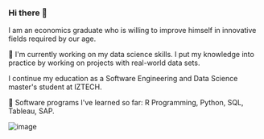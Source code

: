 ### Hi there 👋

I am an economics graduate who is willing to improve himself in innovative fields required by our age.

🔭 I'm currently working on my data science skills. I put my knowledge into practice by working on projects with real-world data sets.

I continue my education as a Software Engineering and Data Science master's student at IZTECH.

🌱 Software programs I've learned so far: R Programming, Python, SQL, Tableau, SAP.

![image](https://github.com/batuhanep/batuhanep/assets/111178652/998e99b5-2209-4f64-b98e-2c4aac1f196f)

